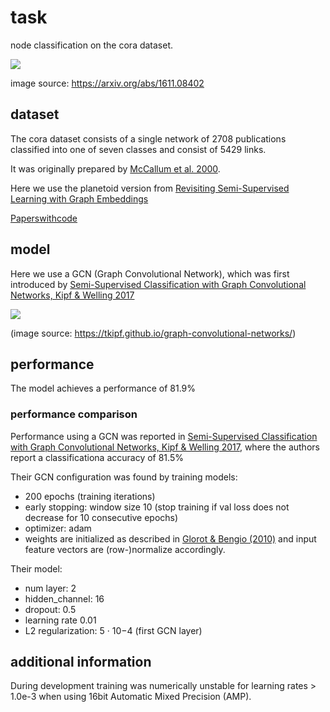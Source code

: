 # task

node classification on the cora dataset.

![](https://production-media.paperswithcode.com/datasets/Cora-0000000700-ce1c5ec7_LD7pZnT.jpg)

image source: https://arxiv.org/abs/1611.08402

## dataset

The cora dataset consists of a single network of 2708 publications classified into one of seven classes and consist of 5429 links.

It was originally prepared by [McCallum et al. 2000](https://link.springer.com/article/10.1023/A:1009953814988).

Here we use the planetoid version from [Revisiting Semi-Supervised Learning with Graph Embeddings](https://arxiv.org/abs/1603.08861)

[Paperswithcode](https://paperswithcode.com/sota/node-classification-on-cora)

## model

Here we use a GCN (Graph Convolutional Network), which was first introduced by [Semi-Supervised Classification with Graph Convolutional Networks, Kipf & Welling 2017](https://arxiv.org/abs/1609.02907)

![](https://tkipf.github.io/graph-convolutional-networks/images/gcn_web.png)

(image source: https://tkipf.github.io/graph-convolutional-networks/)


## performance

The model achieves a performance of 81.9%

### performance comparison

Performance using a GCN was reported in [Semi-Supervised Classification with Graph Convolutional Networks, Kipf & Welling 2017](https://arxiv.org/abs/1609.02907), where the authors report a classificationa accuracy of 81.5%

Their GCN configuration was found by training models:
- 200 epochs (training iterations)
- early stopping: window size 10 (stop training if val loss does not decrease for 10 consecutive epochs)
- optimizer: adam
- weights are initialized as described in [Glorot & Bengio (2010)](https://proceedings.mlr.press/v9/glorot10a.html) and input feature vectors are (row-)normalize accordingly.

Their model:

- num layer: 2
- hidden_channel: 16
- dropout: 0.5
- learning rate 0.01
- L2 regularization: 5 · 10−4  (first GCN layer)

## additional information

During development training was numerically unstable for learning rates > 1.0e-3 when using 16bit Automatic Mixed Precision (AMP).
